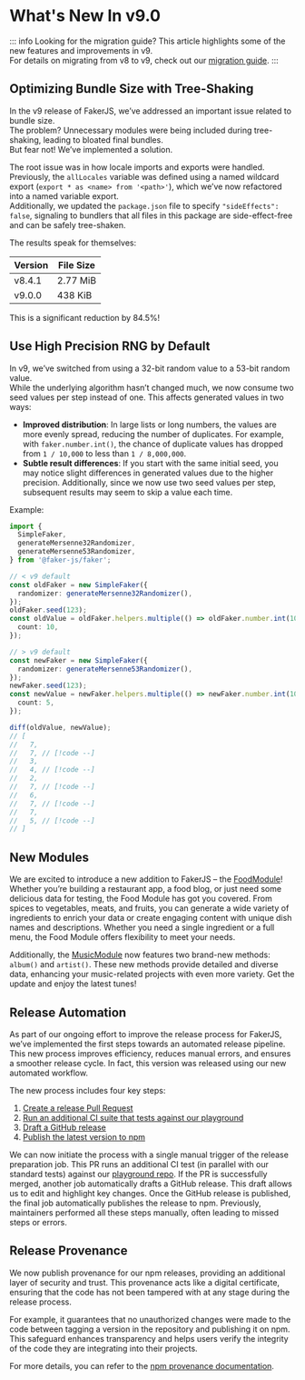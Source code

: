 # What's New In v9.0

::: info Looking for the migration guide?
This article highlights some of the new features and improvements in v9. \
For details on migrating from v8 to v9, check out our [migration guide](https://v9.fakerjs.dev/guide/upgrading).
:::

## Optimizing Bundle Size with Tree-Shaking

In the v9 release of FakerJS, we’ve addressed an important issue related to bundle size. \
The problem? Unnecessary modules were being included during tree-shaking, leading to bloated final bundles. \
But fear not! We’ve implemented a solution.

The root issue was in how locale imports and exports were handled. \
Previously, the `allLocales` variable was defined using a named wildcard export (`export * as <name> from '<path>'`), which we’ve now refactored into a named variable export. \
Additionally, we updated the `package.json` file to specify `"sideEffects": false`, signaling to bundlers that all files in this package are side-effect-free and can be safely tree-shaken.

The results speak for themselves:

| Version | File Size |
| ------- | --------- |
| v8.4.1  | 2.77 MiB  |
| v9.0.0  | 438 KiB   |

This is a significant reduction by 84.5%!

## Use High Precision RNG by Default

In v9, we’ve switched from using a 32-bit random value to a 53-bit random value. \
While the underlying algorithm hasn’t changed much, we now consume two seed values per step instead of one.
This affects generated values in two ways:

- **Improved distribution**: In large lists or long numbers, the values are more evenly spread, reducing the number of duplicates. For example, with `faker.number.int()`, the chance of duplicate values has dropped from `1 / 10,000` to less than `1 / 8,000,000`.
- **Subtle result differences**: If you start with the same initial seed, you may notice slight differences in generated values due to the higher precision. Additionally, since we now use two seed values per step, subsequent results may seem to skip a value each time.

Example:

```ts
import {
  SimpleFaker,
  generateMersenne32Randomizer,
  generateMersenne53Randomizer,
} from '@faker-js/faker';

// < v9 default
const oldFaker = new SimpleFaker({
  randomizer: generateMersenne32Randomizer(),
});
oldFaker.seed(123);
const oldValue = oldFaker.helpers.multiple(() => oldFaker.number.int(10), {
  count: 10,
});

// > v9 default
const newFaker = new SimpleFaker({
  randomizer: generateMersenne53Randomizer(),
});
newFaker.seed(123);
const newValue = newFaker.helpers.multiple(() => newFaker.number.int(10), {
  count: 5,
});

diff(oldValue, newValue);
// [
//   7,
//   7, // [!code --]
//   3,
//   4, // [!code --]
//   2,
//   7, // [!code --]
//   6,
//   7, // [!code --]
//   7,
//   5, // [!code --]
// ]
```

## New Modules

We are excited to introduce a new addition to FakerJS – the [FoodModule](https://v9.fakerjs.dev/api/food.html)! \
Whether you’re building a restaurant app, a food blog, or just need some delicious data for testing, the Food Module has got you covered.
From spices to vegetables, meats, and fruits, you can generate a wide variety of ingredients to enrich your data or create engaging content with unique dish names and descriptions.
Whether you need a single ingredient or a full menu, the Food Module offers flexibility to meet your needs.

Additionally, the [MusicModule](https://v9.fakerjs.dev/api/music.html) now features two brand-new methods: `album()` and `artist()`.
These new methods provide detailed and diverse data, enhancing your music-related projects with even more variety.
Get the update and enjoy the latest tunes!

## Release Automation

As part of our ongoing effort to improve the release process for FakerJS, we’ve implemented the first steps towards an automated release pipeline. \
This new process improves efficiency, reduces manual errors, and ensures a smoother release cycle. In fact, this version was released using our new automated workflow.

The new process includes four key steps:

1. [Create a release Pull Request](https://github.com/faker-js/faker/pull/2981)
2. [Run an additional CI suite that tests against our playground](https://github.com/faker-js/faker/pull/2988)
3. [Draft a GitHub release](https://github.com/faker-js/faker/pull/2990)
4. [Publish the latest version to npm](https://github.com/faker-js/faker/pull/2991)

We can now initiate the process with a single manual trigger of the release preparation job.
This PR runs an additional CI test (in parallel with our standard tests) against our [playground repo](https://github.com/faker-js/playground).
If the PR is successfully merged, another job automatically drafts a GitHub release.
This draft allows us to edit and highlight key changes.
Once the GitHub release is published, the final job automatically publishes the release to npm.
Previously, maintainers performed all these steps manually, often leading to missed steps or errors.

## Release Provenance

We now publish provenance for our npm releases, providing an additional layer of security and trust.
This provenance acts like a digital certificate, ensuring that the code has not been tampered with at any stage during the release process.

For example, it guarantees that no unauthorized changes were made to the code between tagging a version in the repository and publishing it on npm.
This safeguard enhances transparency and helps users verify the integrity of the code they are integrating into their projects.

For more details, you can refer to the [npm provenance documentation](https://docs.npmjs.com/generating-provenance-statements).
